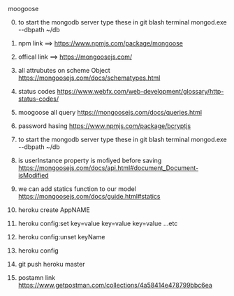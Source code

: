 moogoose

0. to start the mongodb server type these in git blash terminal mongod.exe --dbpath ~/db

1. npm link ==> https://www.npmjs.com/package/mongoose

2. offical link ==> https://mongoosejs.com/

3. all attrubutes on scheme Object
   https://mongoosejs.com/docs/schematypes.html

4. status codes https://www.webfx.com/web-development/glossary/http-status-codes/

5. moogoose all query
   https://mongoosejs.com/docs/queries.html

6. password hasing
   https://www.npmjs.com/package/bcryptjs

7. to start the mongodb server type these in git blash terminal
   mongod.exe --dbpath ~/db

8. is userInstance property is mofiyed before saving
   https://mongoosejs.com/docs/api.html#document_Document-isModified

9. we can add statics function to our model
   https://mongoosejs.com/docs/guide.html#statics

10. heroku create AppNAME

11. heroku config:set key=value key=value key=value ...etc

12. heroku config:unset keyName

13. heroku config

14. git push heroku master

15. postamn link
    https://www.getpostman.com/collections/4a58414e478799bbc6ea